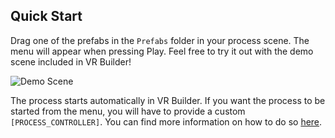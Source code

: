 ## Quick Start

Drag one of the prefabs in the `Prefabs` folder in your process scene. The menu will appear when pressing Play. Feel free to try it out with the demo scene included in VR Builder!

![Demo Scene](images/demo-scene.png)

The process starts automatically in VR Builder. If you want the process to be started from the menu, you will have to provide a custom `[PROCESS_CONTROLLER]`. You can find more information on how to do so [here](customizing-process-controller.md).

